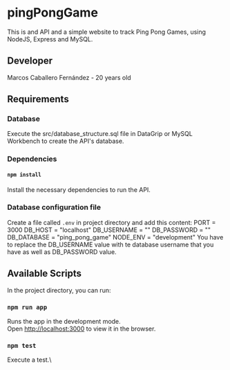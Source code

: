 # pingPongGame
 
This is and API and a simple website to track Ping Pong Games, using NodeJS, Express and MySQL.

## Developer

Marcos Caballero Fernández - 20 years old

## Requirements

### Database
Execute the src/database_structure.sql file in DataGrip or MySQL Workbench to create the API's database.

### Dependencies
#### `npm install`
Install the necessary dependencies to run the API.

### Database configuration file

Create a file called `.env` in project directory and add this content:
    PORT = 3000
    DB_HOST = "localhost"
    DB_USERNAME = ""
    DB_PASSWORD = ""
    DB_DATABASE = "ping_pong_game"
    NODE_ENV = "development"
You have to replace the DB_USERNAME value with te database username that you have as well as DB_PASSWORD value.

## Available Scripts
In the project directory, you can run:

### `npm run app`

Runs the app in the development mode.\
Open [http://localhost:3000](http://localhost:3000) to view it in the browser.

### `npm test`

Execute a test.\